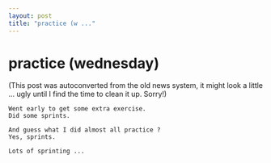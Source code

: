 ```yaml
---
layout: post
title: "practice (w ..."
---
```

<h1>practice (wednesday)</h1>
(This post was autoconverted from the old news system,
it might look a little ... ugly until I find the time
to clean it up.
Sorry!)

    Went early to get some extra exercise.
    Did some sprints.
    
    And guess what I did almost all practice ?
    Yes, sprints.
    
    Lots of sprinting ...

